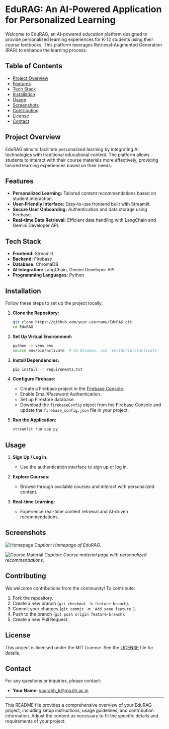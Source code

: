 # EduRAG: An AI-Powered Application for Personalized Learning

Welcome to EduRAG, an AI-powered education platform designed to provide personalized learning experiences for K-12 students using their course textbooks. This platform leverages Retrieval-Augmented Generation (RAG) to enhance the learning process.

## Table of Contents

- [Project Overview](#project-overview)
- [Features](#features)
- [Tech Stack](#tech-stack)
- [Installation](#installation)
- [Usage](#usage)
- [Screenshots](#screenshots)
- [Contributing](#contributing)
- [License](#license)
- [Contact](#contact)

## Project Overview

EduRAG aims to facilitate personalized learning by integrating AI technologies with traditional educational content. The platform allows students to interact with their course materials more effectively, providing tailored learning experiences based on their needs.

## Features

- **Personalized Learning:** Tailored content recommendations based on student interaction.
- **User-Friendly Interface:** Easy-to-use frontend built with Streamlit.
- **Secure User Onboarding:** Authentication and data storage using Firebase.
- **Real-time Data Retrieval:** Efficient data handling with LangChain and Gemini Developer API.

## Tech Stack

- **Frontend:** Streamlit
- **Backend:** Firebase
- **Database:** ChromaDB
- **AI Integration:** LangChain, Gemini Developer API
- **Programming Languages:** Python

## Installation

Follow these steps to set up the project locally:

1. **Clone the Repository:**
   ```bash
   git clone https://github.com/your-username/EduRAG.git
   cd EduRAG
   ```

2. **Set Up Virtual Environment:**
   ```bash
   python -m venv env
   source env/bin/activate  # On Windows, use `env\Scripts\activate`
   ```

3. **Install Dependencies:**
   ```bash
   pip install -r requirements.txt
   ```

4. **Configure Firebase:**
   - Create a Firebase project in the [Firebase Console](https://console.firebase.google.com/).
   - Enable Email/Password Authentication.
   - Set up Firestore database.
   - Download the `firebaseConfig` object from the Firebase Console and update the `firebase_config.json` file in your project.

5. **Run the Application:**
   ```bash
   streamlit run app.py
   ```

## Usage

1. **Sign Up / Log In:**
   - Use the authentication interface to sign up or log in.
   
2. **Explore Courses:**
   - Browse through available courses and interact with personalized content.
   
3. **Real-time Learning:**
   - Experience real-time content retrieval and AI-driven recommendations.

## Screenshots

![Homepage](assets/screenshot1.png)
*Caption: Homepage of EduRAG.*

![Course Material](assets/screenshot2.png)
*Caption: Course material page with personalized recommendations.*

## Contributing

We welcome contributions from the community! To contribute:

1. Fork the repository.
2. Create a new branch (`git checkout -b feature-branch`).
3. Commit your changes (`git commit -m 'Add some feature'`).
4. Push to the branch (`git push origin feature-branch`).
5. Create a new Pull Request.

## License

This project is licensed under the MIT License. See the [LICENSE](LICENSE) file for details.

## Contact

For any questions or inquiries, please contact:

- **Your Name:** saurabh_k@ma.iitr.ac.in
---

This README file provides a comprehensive overview of your EduRAG project, including setup instructions, usage guidelines, and contribution information. Adjust the content as necessary to fit the specific details and requirements of your project.

